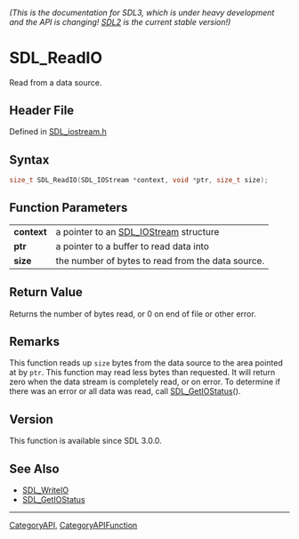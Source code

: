 ###### (This is the documentation for SDL3, which is under heavy development and the API is changing! [SDL2](https://wiki.libsdl.org/SDL2/) is the current stable version!)
# SDL_ReadIO

Read from a data source.

## Header File

Defined in [SDL_iostream.h](https://github.com/libsdl-org/SDL/blob/main/include/SDL3/SDL_iostream.h)

## Syntax

```c
size_t SDL_ReadIO(SDL_IOStream *context, void *ptr, size_t size);

```

## Function Parameters

|                 |                                                        |
| --------------- | ------------------------------------------------------ |
| **context**     | a pointer to an [SDL_IOStream](SDL_IOStream) structure |
| **ptr**         | a pointer to a buffer to read data into                |
| **size**        | the number of bytes to read from the data source.      |

## Return Value

Returns the number of bytes read, or 0 on end of file or other error.

## Remarks

This function reads up `size` bytes from the data source to the area
pointed at by `ptr`. This function may read less bytes than requested. It
will return zero when the data stream is completely read, or on error. To
determine if there was an error or all data was read, call
[SDL_GetIOStatus](SDL_GetIOStatus)().

## Version

This function is available since SDL 3.0.0.

## See Also

* [SDL_WriteIO](SDL_WriteIO)
* [SDL_GetIOStatus](SDL_GetIOStatus)

----
[CategoryAPI](CategoryAPI), [CategoryAPIFunction](CategoryAPIFunction)

